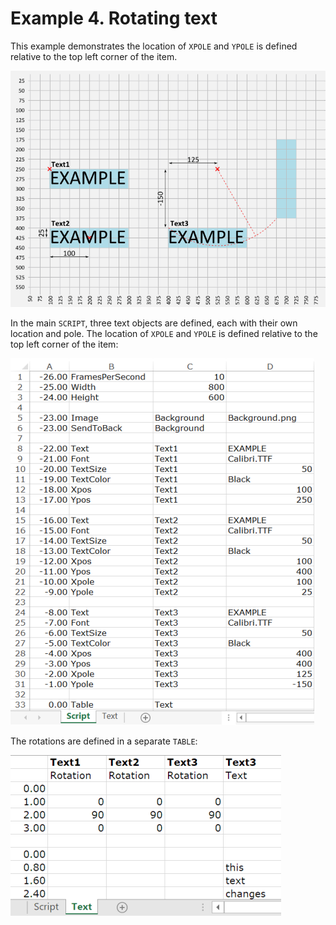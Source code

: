 # Example 4. Rotating text

This example demonstrates the location of `XPOLE` and `YPOLE` is defined relative to the top left corner of the item.

![Rotating text result](rotating_text.gif)

In the main `SCRIPT`, three text objects are defined, each with their own location and pole. The location of `XPOLE` and `YPOLE` is defined relative to the top left corner of the item:

![Rotating text main](Design/rotate_text_main.png)

The rotations are defined in a separate `TABLE`:

![Rotating text table](Design/rotate_text_table.png)


